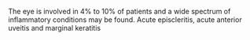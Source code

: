 The eye is involved in 4% to 10% of patients and a wide spectrum of inflammatory conditions may be found. Acute episcleritis, acute anterior uveitis and marginal keratitis
